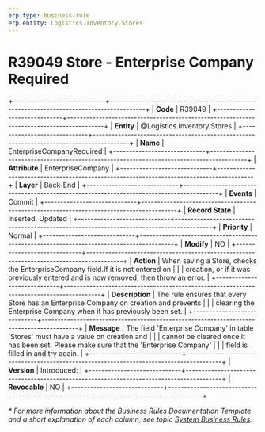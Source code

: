 ```yaml
---
erp.type: business-rule
erp.entity: Logistics.Inventory.Stores
---
```


# R39049 Store - Enterprise Company Required
+-----------------------------+-----------------------------------------------------------------------------------------+
| **Code**                    | R39049                                                                                  |
+-----------------------------+-----------------------------------------------------------------------------------------+
| **Entity**                  | @Logistics.Inventory.Stores                                                             |
+-----------------------------+-----------------------------------------------------------------------------------------+
| **Name**                    | EnterpriseCompanyRequired                                                               |
+-----------------------------+-----------------------------------------------------------------------------------------+
| **Attribute**               | EnterpriseCompany                                                                       |
+-----------------------------+-----------------------------------------------------------------------------------------+
| **Layer**                   | Back-End                                                                                |
+-----------------------------+-----------------------------------------------------------------------------------------+
| **Events**                  | Commit                                                                                  |
+-----------------------------+-----------------------------------------------------------------------------------------+
| **Record State**            | Inserted, Updated                                                                       |
+-----------------------------+-----------------------------------------------------------------------------------------+
| **Priority**                | Normal                                                                                  |
+-----------------------------+-----------------------------------------------------------------------------------------+
| **Modify**                  | NO                                                                                      |
+-----------------------------+-----------------------------------------------------------------------------------------+
| **Action**                  | When saving a Store, checks the EnterpriseCompany field.If it is not entered on         |
|                             | creation, or if it was previously entered and is now removed, then throw an error.      |
+-----------------------------+-----------------------------------------------------------------------------------------+
| **Description**             | The rule ensures that every Store has an Enterprise Company on creation and prevents    |
|                             | clearing the Enterprise Company when it has previously been set.                        |
+-----------------------------+-----------------------------------------------------------------------------------------+
| **Message**                 | The field 'Enterprise Company' in table 'Stores' must have a value on creation and      |
|                             | cannot be cleared once it has been set. Please make sure that the 'Enterprise Company'  |
|                             | field is filled in and try again.                                                       |
+-----------------------------+-----------------------------------------------------------------------------------------+
| **Version**                 | Introduced:                                                                             |
+-----------------------------+-----------------------------------------------------------------------------------------+
| **Revocable**               | NO                                                                                      |
+-----------------------------+-----------------------------------------------------------------------------------------+

*\* For more information about the Business Rules Documentation Template and a short explanation of each column, see
topic [System Business Rules](../templates/template-description-system-business-rules.md).*
